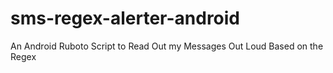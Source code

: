 sms-regex-alerter-android
=========================

An Android Ruboto Script to Read Out my Messages Out Loud Based on the Regex
